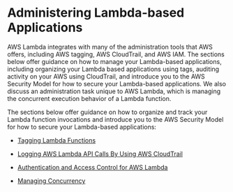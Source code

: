 # Administering Lambda\-based Applications<a name="admin-lambda-apps"></a>

AWS Lambda integrates with many of the administration tools that AWS offers, including AWS tagging, AWS CloudTrail, and AWS IAM\. The sections below offer guidance on how to manage your Lambda\-based applications, including organizing your Lambda based applications using tags, auditing activity on your AWS using CloudTrail, and introduce you to the AWS Security Model for how to secure your Lambda\-based applications\. We also discuss an administration task unique to AWS Lambda, which is managing the concurrent execution behavior of a Lambda function\.

The sections below offer guidance on how to organize and track your Lambda function invocations and introduce you to the AWS Security Model for how to secure your Lambda\-based applications:

+ [Tagging Lambda Functions](tagging.md)

+ [Logging AWS Lambda API Calls By Using AWS CloudTrail](logging-using-cloudtrail.md)

+ [Authentication and Access Control for AWS Lambda](lambda-auth-and-access-control.md)

+ [Managing Concurrency](concurrent-executions.md)